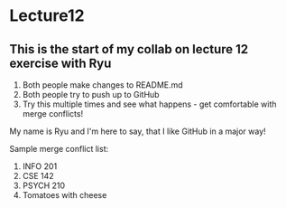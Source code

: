 # Lecture12
## This is the start of my collab on lecture 12 exercise with Ryu
1. Both people make changes to README.md
2. Both people try to push up to GitHub
3. Try this multiple times and see what happens - get comfortable with merge conflicts!


My name is Ryu and I'm here to say, that I like GitHub in a major way!

Sample merge conflict list:
1. INFO 201
2. CSE 142
3. PSYCH 210
4. Tomatoes with cheese
